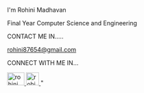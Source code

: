I'm Rohini Madhavan

Final Year Computer Science and Engineering

CONTACT ME IN.....

rohini87654@gmail.com

CONNECT WITH ME IN...

<a href="https://www.linkedin.com/in/rohini-madhavan" target="blank"> <img align="centre" src="https://github.com/user-attachments/assets/31ea1689-36df-4d8d-8f5e-f4fca11d1cf4" alt="rohini_m" height="30" width="40"/> </a> <a href="https://www.hackerrank.com/profile/rohini87654" target="blank"> <img align="centre" src="https://github.com/user-attachments/assets/412e788a-b76c-4cb7-a12c-7cbcae21d547" alt="rohini_m" height="30" weight="40"/> </a>
"



